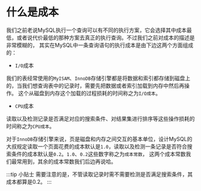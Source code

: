 # 什么是成本

我们之前老说MySQL执行一个查询可以有不同的执行方案，它会选择其中成本最低，或者说代价最低的那种方案去真正的执行查询。不过我们之前对成本的描述是非常模糊的，
其实在MySQL中一条查询语句的执行成本是由下边这两个方面组成的：

* `I/O`成本

我们的表经常使用的`MyISAM`、`InnoDB`存储引擎都是将数据和索引都存储到磁盘上的，当我们想查询表中的记录时，需要先把数据或者索引加载到内存中然后再操作。
这个从磁盘到内存这个加载的过程损耗的时间称之为`I/O成本`。

* `CPU`成本

读取以及检测记录是否满足对应的搜索条件、对结果集进行排序等这些操作损耗的时间称之为`CPU成本`。

对于`InnoDB`存储引擎来说，页是磁盘和内存之间交互的基本单位，设计MySQL的大叔规定读取一个页面花费的成本默认是`1.0`，读取以及检测一条记录是否符合搜索条件的成本默认是`0.2`。`1.0`、`0.2`这些数字称之为`成本常数`，
这两个成本常数我们最常用到，其余的成本常数我们后边再说哈。

:::tip 小贴士
需要注意的是，不管读取记录时需不需要检测是否满足搜索条件，其成本都算是0.2。
:::
